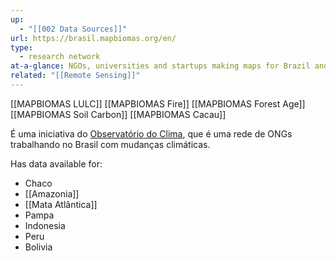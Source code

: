 ```yaml
---
up:
  - "[[002 Data Sources]]"
url: https://brasil.mapbiomas.org/en/
type:
  - research network
at-a-glance: NGOs, universities and startups making maps for Brazil and beyond.
related: "[[Remote Sensing]]"
---
```

[[MAPBIOMAS LULC]]
[[MAPBIOMAS Fire]]
[[MAPBIOMAS Forest Age]]
[[MAPBIOMAS Soil Carbon]]
[[MAPBIOMAS Cacau]]

É uma iniciativa do [Observatório do Clima](https://www.oc.eco.br/en/), que é uma rede de ONGs trabalhando no Brasil com mudanças climáticas.

Has data available for:
- Chaco
- [[Amazonia]]
- [[Mata Atlântica]]
- Pampa
- Indonesia
- Peru
- Bolivia